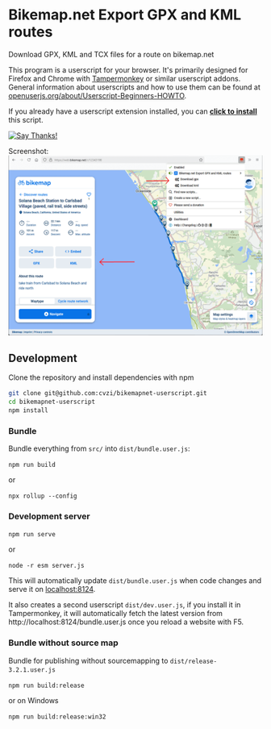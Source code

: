 # Bikemap.net Export GPX and KML routes

Download GPX, KML and TCX files for a route on bikemap.net

This program is a userscript for your browser. It's primarily designed for Firefox and Chrome with
[Tampermonkey](https://www.tampermonkey.net/) or similar userscript addons.
General information about userscripts and how to use them can be found at [openuserjs.org/about/Userscript-Beginners-HOWTO](https://openuserjs.org/about/Userscript-Beginners-HOWTO).

If you already have a userscript extension installed, you can **[click to install](https://greasyfork.org/scripts/445713-bikemap-net-export-gpx-and-kml-routes/code/Bikemapnet%20Export%20GPX%20and%20KML%20routes.user.js)** this script.


[![Say Thanks!](https://img.shields.io/badge/say-thanks-ff69b4.svg?style=for-the-badge)](https://saythanks.io/to/cvzi)


Screenshot:
![Screenshot export route](screenshots/simple.png)

## Development

Clone the repository and install dependencies with npm
```sh
git clone git@github.com:cvzi/bikemapnet-userscript.git
cd bikemapnet-userscript
npm install
```

### Bundle

Bundle everything from `src/` into `dist/bundle.user.js`:

`npm run build`

or

`npx rollup --config`


### Development server
`npm run serve`

or

`node -r esm server.js`

This will automatically update `dist/bundle.user.js` when code changes and serve it on [localhost:8124](http://localhost:8124/).

It also creates a second userscript `dist/dev.user.js`, if you install it in Tampermonkey, it will automatically fetch the latest version from http://localhost:8124/bundle.user.js once you reload a website with F5.


### Bundle without source map

Bundle for publishing without sourcemapping to `dist/release-3.2.1.user.js`

`npm run build:release`

or on Windows

`npm run build:release:win32`

